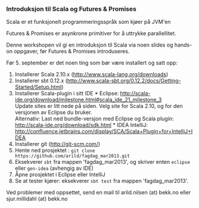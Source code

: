 ### Introduksjon til Scala og Futures & Promises

Scala er et funksjonelt programmeringsspråk som kjøer på JVM'en

Futures & Promises er asynkrone primitiver for å uttrykke parallellitet.

Denne workshopen vil gi en introduksjon til Scala via noen slides og hands-on oppgaver, før Futures & Promises introduseres.

Før 5. september er det noen ting som bør være installert og satt opp:

1. Installerer Scala 2.10.x (http://www.scala-lang.org/downloads)
2. Installerer sbt 0.12.x (http://www.scala-sbt.org/0.12.2/docs/Getting-Started/Setup.html)
3. Installerer Scala-plugin i sitt IDE
       * Eclipse:
              http://scala-ide.org/download/milestone.html#scala_ide_21_milestone_3  
              Update sites er litt nede på siden. Velg site for Scala 2.10, og for den versjonen av Eclipse du bruker.  
              Alternativ: Last ned bundle-versjon med Eclipse og Scala plugin: http://scala-ide.org/download/sdk.html
       * IDEA IntelliJ:
              http://confluence.jetbrains.com/display/SCA/Scala+Plugin+for+IntelliJ+IDEA
4. Installerer git (http://git-scm.com/)
5. Hente ned prosjektet : `git clone https://github.com/arild/fagdag_mar2013.git`
6. Eksekverer `sbt` fra mappen 'fagdag_mar2013', og skriver enten `eclipse` eller `gen-idea` (avhengig av IDE)
7. Åpne prosjektet i Eclipse eller IntelliJ
8. Se at tester kjører: eksekverer `sbt test` fra mappen 'fagdag_mar2013'.

Ved problemer med oppsettet, send en mail til arild.nilsen (at) bekk.no eller sjur.millidahl (at) bekk.no
